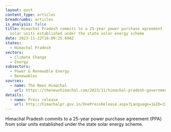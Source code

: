 ```yaml
---
layout: post
content_type: articles
breadcrumbs: articles
is_analysis: false
title: Himachal Pradesh commits to a 25-year power purchase agreement (PPA) from
  solar units established under the state solar energy scheme
date: 2023-11-22T16:09:25.690Z
states:
  - Himachal Pradesh
sectors:
  - Climate Change
  - Energy
subsectors:
  - Power & Renewable Energy
  - Renewables
sources:
  - name: The News Himachal
    url: https://thenewshimachal.com/2023/11/himachal-pradesh-government-commits-to-25-year-power-purchase-from-solar-units/
details:
  - name: Press release
    url: http://himachalpr.gov.in/OnePressRelease.aspx?Language=1&ID=32061
---
```

Himachal Pradesh commits to a 25-year power purchase agreement (PPA) from solar units established under the state solar energy scheme.